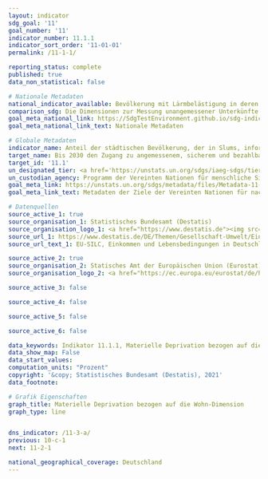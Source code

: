 ```yaml
---
layout: indicator    
sdg_goal: '11'    
goal_number: '11'    
indicator_number: 11.1.1    
indicator_sort_order: '11-01-01'    
permalink: /11-1-1/    

reporting_status: complete    
published: true    
data_non_statistical: false    

# Nationale Metadaten    
national_indicator_available: Bevölkerung mit Lärmbelästigung in deren Wohnumgebung <br> Bevölkerung, deren Wohnung/Haus zu wenig Tageslicht bietet <br> Bevölkerung, in deren Wohnumgebung es Kriminalität, Gewalt oder Vandalismus gibt <br> Bevölkerung, in deren Wohnung/Haus es Feuchtigkeitsschäden gibt <br> Materielle Deprivation bezogen auf die Wohn-Dimension, insgesamt (1-4 Probleme)    
comparison_sdg: Die Dimensionen zur Messung unangemessener Unterkünfte unterscheiden sich zwischen der bereitgestellten Zeitreihe und den globalen Metadaten.    
goal_meta_national_link: https://SdgTestEnvironment.github.io/sdg-indicators/public/MetaDe/11.1.1.pdf    
goal_meta_national_link_text: Nationale Metadaten    

# Globale Metadaten    
indicator_name: Anteil der städtischen Bevölkerung, der in Slums, informellen Siedlungen oder unzureichendem Wohnraum lebt    
target_name: Bis 2030 den Zugang zu angemessenem, sicherem und bezahlbarem Wohnraum und zur Grundversorgung für alle sicherstellen und Slums sanieren    
target_id: '11.1'    
un_designated_tier: <a href='https://unstats.un.org/sdgs/iaeg-sdgs/tier-classification/' title='Klicken Sie hier um weitere Informationen zur UN-Tier-Klassifikation zu erhalten.'>Tier I</a>    
un_custodian_agency: Programm der Vereinten Nationen für menschliche Siedlungen (UN-Habitat)    
goal_meta_link: https://unstats.un.org/sdgs/metadata/files/Metadata-11-01-01.pdf    
goal_meta_link_text: Metadaten der Ziele der Vereinten Nationen für nachhaltige Entwicklung    

# Datenquellen
source_active_1: true
source_organisation_1: Statistisches Bundesamt (Destatis)
source_organisation_logo_1: <a href="https://www.destatis.de"><img src="https://g205sdgs.github.io/sdg-indicators/public/OrgImgDe/destatis.png" alt="Logo destatis" style="height:60px; width:148px"/></a>
source_url_1: https://www.destatis.de/DE/Themen/Gesellschaft-Umwelt/Einkommen-Konsum-Lebensbedingungen/Lebensbedingungen-Armutsgefaehrdung/_inhalt.html#sprg233586
source_url_text_1: EU-SILC, Einkommen und Lebensbedingungen in Deutschland und der Europäischen Union – Fachserie 15, Reihe 3

source_active_2: true
source_organisation_2: Statisches Amt der Europäischen Union (Eurostat)
source_organisation_logo_2: <a href="https://ec.europa.eu/eurostat/de/home"><img src="https://g205sdgs.github.io/sdg-indicators/public/OrgImgDe/eurostat.png" alt="Logo eurostat" style="height:60px; width:148px"/></a>

source_active_3: false

source_active_4: false

source_active_5: false

source_active_6: false

data_keywords: Indikator 11.1.1, Materielle Deprivation bezogen auf die Wohn-Dimension (ein bis vier Probleme), Bevölkerung, deren Wohnung/Haus zu wenig Tageslicht bietet, Bevölkerung, in deren Wohnumgebung es Kriminalität, Gewalt oder Vandalismus gibt, Bevölkerung mit Lärmbelästigung in deren Wohnumgebung, Bevölkerung, in deren Wohnung/Haus es Feuchtigkeitsschäden gibt, Programm der Vereinten Nationen für menschliche Siedlungen (UN-Habitat)    
data_show_map: False    
data_start_values:    
computation_units: "Prozent"    
copyright: '&copy; Statistisches Bundesamt (Destatis), 2021'    
data_footnote:     

# Grafik Eigenschaften    
graph_title: Materielle Deprivation bezogen auf die Wohn-Dimension    
graph_type: line    


dns_indicator: /11-3-a/
previous: 10-c-1    
next: 11-2-1    

national_geographical_coverage: Deutschland    
---
```


<span></span>
